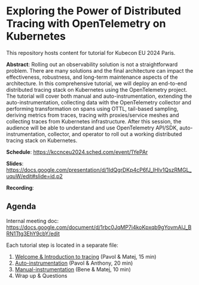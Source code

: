 # Exploring the Power of Distributed Tracing with OpenTelemetry on Kubernetes

This repository hosts content for tutorial for Kubecon EU 2024 Paris.

__Abstract__: Rolling out an observability solution is not a straightforward problem. There are many solutions and the final architecture can impact the effectiveness, robustness, and long-term maintenance aspects of the architecture. In this comprehensive tutorial, we will deploy an end-to-end distributed tracing stack on Kubernetes using the OpenTelemetry project. The tutorial will cover both manual and auto-instrumentation, extending the auto-instrumentation, collecting data with the OpenTelemetry collector and performing transformation on spans using OTTL, tail-based sampling, deriving metrics from traces, tracing with proxies/service meshes and collecting traces from Kubernetes infrastructure. After this session, the audience will be able to understand and use OpenTelemetry API/SDK, auto-instrumentation, collector, and operator to roll out a working distributed tracing stack on Kubernetes.

__Schedule__: https://kccnceu2024.sched.com/event/1YePAr

__Slides__: https://docs.google.com/presentation/d/1IdQgrDKp4cP6fJ_IHlv1QszRMGL_uquW/edit#slide=id.p2

__Recording__: 

## Agenda

Internal meeting doc: https://docs.google.com/document/d/1rbc0JqMP7i4koKpxqb9gYovmAlJ_BRN1Ttg3EhY9cbY/edit

Each tutorial step is located in a separate file:

1. [Welcome & Introduction to tracing](01-welcome-tracing-intro) (Pavol & Matej, 15 min)
1. [Auto-instrumentation](02-auto-instrumentation.md) (Pavol & Anthony, 20 min)
1. [Manual-instrumentation](03-manual-instrumentation.md) (Bene & Matej, 10 min)
1. Wrap up & Questions
